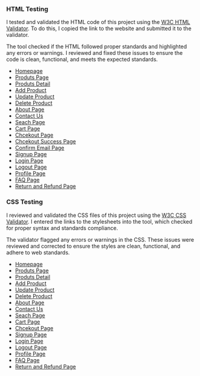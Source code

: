 
### HTML Testing

I tested and validated the HTML code of this project using the [W3C HTML Validator](https://validator.w3.org/). To do this, I copied the link to the website and submitted it to the validator.

The tool checked if the HTML followed proper standards and highlighted any errors or warnings. I reviewed and fixed these issues to ensure the code is clean, functional, and meets the expected standards.

- [Homepage](https://validator.w3.org/nu/?doc=https%3A%2F%2Fnouriskin-6effcd55f9fe.herokuapp.com%2F)
- [Produts Page](https://validator.w3.org/nu/?doc=https%3A%2F%2Fnouriskin-6effcd55f9fe.herokuapp.com%2Fproducts%2F)
- [Produts Detail](https://validator.w3.org/nu/?doc=https%3A%2F%2Fnouriskin-6effcd55f9fe.herokuapp.com%2Fproducts%2F1%2F)
- [Add Product](https://validator.w3.org/nu/?doc=https%3A%2F%2Fnouriskin-6effcd55f9fe.herokuapp.com%2Fproducts%2Fadd%2F)
- [Update Product](https://validator.w3.org/nu/?doc=https%3A%2F%2Fnouriskin-6effcd55f9fe.herokuapp.com%2Fproducts%2Fproduct%2F1%2Fupdate%2F)
- [Delete Product](https://validator.w3.org/nu/?doc=https%3A%2F%2Fnouriskin-6effcd55f9fe.herokuapp.com%2Fproducts%2F1%2Fdelete%2F)
- [About Page](https://validator.w3.org/nu/?doc=https%3A%2F%2Fnouriskin-6effcd55f9fe.herokuapp.com%2Fabout%2F)
- [Contact Us](https://validator.w3.org/nu/?doc=https%3A%2F%2Fnouriskin-6effcd55f9fe.herokuapp.com%2Fcontact%2F)
- [Seach Page](https://validator.w3.org/nu/?doc=https%3A%2F%2Fnouriskin-6effcd55f9fe.herokuapp.com%2Fsearch%2F)
- [Cart Page](https://validator.w3.org/nu/?doc=https%3A%2F%2Fnouriskin-6effcd55f9fe.herokuapp.com%2Fcart%2F)
- [Chcekout Page](https://validator.w3.org/nu/?doc=https%3A%2F%2Fnouriskin-6effcd55f9fe.herokuapp.com%2Fcheckout%2F)
- [Chcekout Success Page](https://validator.w3.org/nu/?doc=https%3A%2F%2Fnouriskin-6effcd55f9fe.herokuapp.com%2Fcheckout%2Fcheckout_success%2FEAA32728FF9A4656810EED9F82CB976F)
- [Confirm Email Page](https://validator.w3.org/nu/?doc=https%3A%2F%2Fnouriskin-6effcd55f9fe.herokuapp.com%2Faccounts%2Fconfirm-email%2F)
- [Signup Page](https://validator.w3.org/nu/?doc=https%3A%2F%2Fnouriskin-6effcd55f9fe.herokuapp.com%2Faccounts%2Fsignup%2F)
- [Login Page](https://validator.w3.org/nu/?doc=https%3A%2F%2Fnouriskin-6effcd55f9fe.herokuapp.com%2Faccounts%2Flogin%2F)
- [Logout Page](https://validator.w3.org/nu/?doc=https%3A%2F%2Fnouriskin-6effcd55f9fe.herokuapp.com%2Faccounts%2Flogout%2F)
- [Profile Page](https://validator.w3.org/nu/?doc=https%3A%2F%2Fnouriskin-6effcd55f9fe.herokuapp.com%2Fprofile%2F)
- [FAQ Page](https://validator.w3.org/nu/?doc=https%3A%2F%2Fnouriskin-6effcd55f9fe.herokuapp.com%2Ffaq%2F)
- [Return and Refund Page](https://validator.w3.org/nu/?doc=https%3A%2F%2Fnouriskin-6effcd55f9fe.herokuapp.com%2Freturn-refund%2F)

### CSS Testing

I reviewed and validated the CSS files of this project using the [W3C CSS Validator](https://jigsaw.w3.org/css-validator/). I entered the links to the stylesheets into the tool, which checked for proper syntax and standards compliance.

The validator flagged any errors or warnings in the CSS. These issues were reviewed and corrected to ensure the styles are clean, functional, and adhere to web standards.

- [Homepage](https://jigsaw.w3.org/css-validator/validator?uri=https%3A%2F%2Fnouriskin-6effcd55f9fe.herokuapp.com%2F&profile=css3svg&usermedium=all&warning=1&vextwarning=&lang=en)
- [Produts Page](https://jigsaw.w3.org/css-validator/validator?uri=https%3A%2F%2Fnouriskin-6effcd55f9fe.herokuapp.com%2Fproducts%2F&profile=css3svg&usermedium=all&warning=1&vextwarning=&lang=en)
- [Produts Detail](https://jigsaw.w3.org/css-validator/validator?uri=https%3A%2F%2Fnouriskin-6effcd55f9fe.herokuapp.com%2Fproducts%2F1%2F&profile=css3svg&usermedium=all&warning=1&vextwarning=&lang=en)
- [Add Product](https://jigsaw.w3.org/css-validator/validator?uri=https%3A%2F%2Fnouriskin-6effcd55f9fe.herokuapp.com%2Fproducts%2Fadd&profile=css3svg&usermedium=all&warning=1&vextwarning=&lang=en)
- [Update Product](https://jigsaw.w3.org/css-validator/validator?uri=https%3A%2F%2Fnouriskin-6effcd55f9fe.herokuapp.com%2Fproducts%2Fproduct%2F1%2Fupdate%2F&profile=css3svg&usermedium=all&warning=1&vextwarning=&lang=en)
- [Delete Product](https://jigsaw.w3.org/css-validator/validator?uri=https%3A%2F%2Fnouriskin-6effcd55f9fe.herokuapp.com%2Fproducts%2F1%2Fdelete%2F&profile=css3svg&usermedium=all&warning=1&vextwarning=&lang=en)
- [About Page](https://jigsaw.w3.org/css-validator/validator?uri=https%3A%2F%2Fnouriskin-6effcd55f9fe.herokuapp.com%2Fabout%2F&profile=css3svg&usermedium=all&warning=1&vextwarning=&lang=en)
- [Contact Us](https://jigsaw.w3.org/css-validator/validator?uri=https%3A%2F%2Fnouriskin-6effcd55f9fe.herokuapp.com%2Fcontact%2F&profile=css3svg&usermedium=all&warning=1&vextwarning=&lang=en)
- [Seach Page](https://jigsaw.w3.org/css-validator/validator?uri=https%3A%2F%2Fnouriskin-6effcd55f9fe.herokuapp.com%2Fsearch%2F&profile=css3svg&usermedium=all&warning=1&vextwarning=&lang=en)
- [Cart Page](https://jigsaw.w3.org/css-validator/validator?uri=https%3A%2F%2Fnouriskin-6effcd55f9fe.herokuapp.com%2Fcart%2F&profile=css3svg&usermedium=all&warning=1&vextwarning=&lang=en)
- [Chcekout Page](https://jigsaw.w3.org/css-validator/validator?uri=https%3A%2F%2Fnouriskin-6effcd55f9fe.herokuapp.com%2Fcheckout%2F&profile=css3svg&usermedium=all&warning=1&vextwarning=&lang=en)
- [Signup Page](https://jigsaw.w3.org/css-validator/validator?uri=https%3A%2F%2Fnouriskin-6effcd55f9fe.herokuapp.com%2Faccounts%2Fsignup&profile=css3svg&usermedium=all&warning=1&vextwarning=&lang=en)
- [Login Page](https://jigsaw.w3.org/css-validator/validator?uri=https%3A%2F%2Fnouriskin-6effcd55f9fe.herokuapp.com%2Faccounts%2Flogin&profile=css3svg&usermedium=all&warning=1&vextwarning=&lang=en)
- [Logout Page](https://jigsaw.w3.org/css-validator/validator?uri=https%3A%2F%2Fnouriskin-6effcd55f9fe.herokuapp.com%2Faccounts%2Flogout&profile=css3svg&usermedium=all&warning=1&vextwarning=&lang=en)
- [Profile Page](https://jigsaw.w3.org/css-validator/validator?uri=https%3A%2F%2Fnouriskin-6effcd55f9fe.herokuapp.com%2Fprofile&profile=css3svg&usermedium=all&warning=1&vextwarning=&lang=en)
- [FAQ Page](https://jigsaw.w3.org/css-validator/validator?uri=https%3A%2F%2Fnouriskin-6effcd55f9fe.herokuapp.com%2Ffaq&profile=css3svg&usermedium=all&warning=1&vextwarning=&lang=en)
- [Return and Refund Page](https://jigsaw.w3.org/css-validator/validator?uri=https%3A%2F%2Fnouriskin-6effcd55f9fe.herokuapp.com%2Freturn-refund&profile=css3svg&usermedium=all&warning=1&vextwarning=&lang=en)